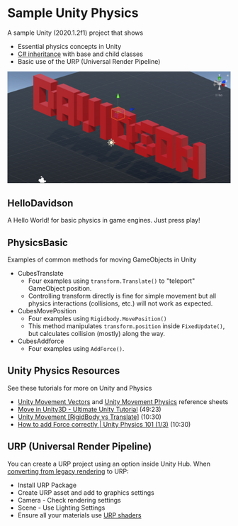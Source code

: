 


# Sample Unity Physics


A sample Unity (2020.1.2f1) project that shows

- Essential physics concepts in Unity
- [C# inheritance](https://learn.unity.com/tutorial/inheritance) with base and child classes
- Basic use of the URP (Universal Render Pipeline)




![hello](Assets/Hello_Davidson/Textures/hello-davidson-screenshot2.png)

## HelloDavidson

A Hello World! for basic physics in game engines. Just press play!




## PhysicsBasic

Examples of common methods for moving GameObjects in Unity

- CubesTranslate
    - Four examples using `transform.Translate()` to "teleport" GameObject position.
    - Controlling transform directly is fine for simple movement but all physics interactions (collisions, etc.) will not work as expected.
- CubesMovePosition
    - Four examples using `Rigidbody.MovePosition()`
    - This method manipulates `transform.position` inside `FixedUpdate()`, but calculates collision (mostly) along the way.
- CubesAddforce
    - Four examples using `AddForce()`.





## Unity Physics Resources


See these tutorials for more on Unity and Physics


- [Unity Movement Vectors](https://github.com/omundy/dig250-game-art-dev/blob/master/reference-sheets/Unity-Movement-Vectors) and [Unity Movement Physics](https://github.com/omundy/dig250-game-art-dev/blob/master/reference-sheets/Unity-Movement-Physics.md) reference sheets
- [Move in Unity3D - Ultimate Unity Tutorial](https://www.youtube.com/watch?v=fyV77lN1Yl0&ab_channel=JasonWeimann) (49:23)
- [Unity Movement [RigidBody vs Translate]](https://www.youtube.com/watch?v=ixM2W2tPn6c&ab_channel=PressStart) (10:30)
- [How to add Force correctly | Unity Physics 101 (1/3)](https://www.youtube.com/watch?v=BNiAt0HnC5M) (10:30)




## URP (Universal Render Pipeline)

You can create a URP project using an option inside Unity Hub. When [converting from legacy rendering](https://docs.unity3d.com/Packages/com.unity.render-pipelines.universal@7.1/manual/InstallURPIntoAProject.html) to URP:

- Install URP Package
- Create URP asset and add to graphics settings
- Camera - Check rendering settings
- Scene - Use Lighting Settings
- Ensure all your materials use [URP shaders](https://docs.unity3d.com/Packages/com.unity.render-pipelines.universal@7.1/manual/upgrading-your-shaders.html)
